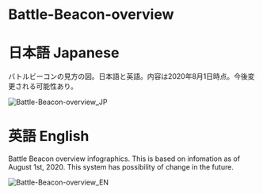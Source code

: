 # Battle-Beacon-overview

# 日本語 Japanese

バトルビーコンの見方の図。日本語と英語。内容は2020年8月1日時点。今後変更される可能性あり。

![Battle-Beacon-overview_JP](https://user-images.githubusercontent.com/20723919/124847870-b81f8180-dfd6-11eb-8cd7-d4b46e8c6b4c.png)

# 英語 English

Battle Beacon overview infographics. This is based on infomation as of August 1st, 2020. This system has possibility of change in the future.

![Battle-Beacon-overview_EN](https://user-images.githubusercontent.com/20723919/124847901-ca012480-dfd6-11eb-9e47-5b5e2a4dab40.png)
